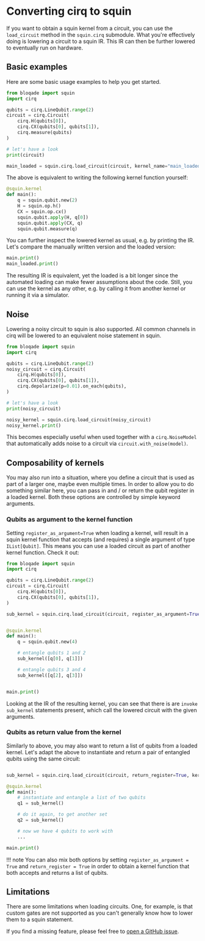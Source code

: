 # Converting cirq to squin

If you want to obtain a squin kernel from a circuit, you can use the `load_circuit` method in the `squin.cirq` submodule.
What you're effectively doing is lowering a circuit to a squin IR.
This IR can then be further lowered to eventually run on hardware.

## Basic examples

Here are some basic usage examples to help you get started.

```python
from bloqade import squin
import cirq

qubits = cirq.LineQubit.range(2)
circuit = cirq.Circuit(
    cirq.H(qubits[0]),
    cirq.CX(qubits[0], qubits[1]),
    cirq.measure(qubits)
)

# let's have a look
print(circuit)

main_loaded = squin.cirq.load_circuit(circuit, kernel_name="main_loaded")
```

The above is equivalent to writing the following kernel function yourself:

```python
@squin.kernel
def main():
    q = squin.qubit.new(2)
    H = squin.op.h()
    CX = squin.op.cx()
    squin.qubit.apply(H, q[0])
    squin.qubit.apply(CX, q)
    squin.qubit.measure(q)
```

You can further inspect the lowered kernel as usual, e.g. by printing the IR.
Let's compare the manually written version and the loaded version:

```python
main.print()
main_loaded.print()
```

The resulting IR is equivalent, yet the loaded is a bit longer since the automated loading can make fewer assumptions about the code.
Still, you can use the kernel as any other, e.g. by calling it from another kernel or running it via a simulator.

## Noise

Lowering a noisy circuit to squin is also supported.
All common channels in cirq will be lowered to an equivalent noise statement in squin.

```python
from bloqade import squin
import cirq

qubits = cirq.LineQubit.range(2)
noisy_circuit = cirq.Circuit(
    cirq.H(qubits[0]),
    cirq.CX(qubits[0], qubits[1]),
    cirq.depolarize(p=0.01).on_each(qubits),
)

# let's have a look
print(noisy_circuit)

noisy_kernel = squin.cirq.load_circuit(noisy_circuit)
noisy_kernel.print()
```

This becomes especially useful when used together with a `cirq.NoiseModel` that automatically adds noise to a circuit via `circuit.with_noise(model)`.

## Composability of kernels

You may also run into a situation, where you define a circuit that is used as part of a larger one, maybe even multiple times.
In order to allow you to do something similar here, you can pass in and / or return the qubit register in a loaded kernel.
Both these options are controlled by simple keyword arguments.

### Qubits as argument to the kernel function

Setting `register_as_argument=True` when loading a kernel, will result in a squin kernel function that accepts (and requires) a single argument of type `IList[Qubit]`.
This means you can use a loaded circuit as part of another kernel function.
Check it out:

```python
from bloqade import squin
import cirq

qubits = cirq.LineQubit.range(2)
circuit = cirq.Circuit(
    cirq.H(qubits[0]),
    cirq.CX(qubits[0], qubits[1]),
)

sub_kernel = squin.cirq.load_circuit(circuit, register_as_argument=True, kernel_name="sub_kernel")


@squin.kernel
def main():
    q = squin.qubit.new(4)

    # entangle qubits 1 and 2
    sub_kernel([q[0], q[1]])

    # entangle qubits 3 and 4
    sub_kernel([q[2], q[3]])


main.print()
```

Looking at the IR of the resulting kernel, you can see that there is are `invoke sub_kernel` statements present, which call the lowered circuit with the given arguments.

### Qubits as return value from the kernel

Similarly to above, you may also want to return a list of qubits from a loaded kernel.
Let's adapt the above to instantiate and return a pair of entangled qubits using the same circuit:

```python

sub_kernel = squin.cirq.load_circuit(circuit, return_register=True, kernel_name="sub_kernel")

@squin.kernel
def main():
    # instantiate and entangle a list of two qubits
    q1 = sub_kernel()

    # do it again, to get another set
    q2 = sub_kernel()

    # now we have 4 qubits to work with
    ...

main.print()
```


!!! note
    You can also mix both options by setting `register_as_argument = True` and `return_register = True` in order to obtain a kernel function that both accepts and returns a list of qubits.


## Limitations

There are some limitations when loading circuits.
One, for example, is that custom gates are not supported as you can't generally know how to lower them to a squin statement.

If you find a missing feature, please feel free to [open a GitHub issue](https://github.com/QuEraComputing/bloqade-circuit/issues).
